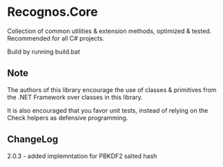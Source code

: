 Recognos.Core
=============

Collection of common utilities &amp; extension methods, optimized &amp; tested. Recommended for all C# projects.

Build by running build.bat

Note
----

The authors of this library encourage the use of classes & primitives from the .NET Framework over classes in this library. 

It is also encouraged that you favor unit tests, instead of relying on the Check helpers as defensive programming.

ChangeLog
---------

2.0.3 - added implemntation for PBKDF2 salted hash